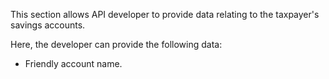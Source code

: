 This section allows API developer to provide data relating to the taxpayer's savings accounts.

Here, the developer can provide the following data:

* Friendly account name.
